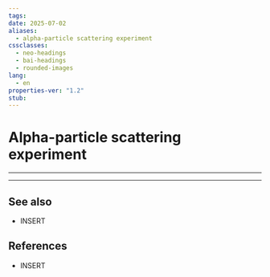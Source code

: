 ```yaml
---
tags: 
date: 2025-07-02
aliases:
  - alpha-particle scattering experiment
cssclasses:
  - neo-headings
  - bai-headings
  - rounded-images
lang:
  - en
properties-ver: "1.2"
stub: 
---
```

# Alpha-particle scattering experiment

***




***
## See also
- INSERT
## References
- INSERT